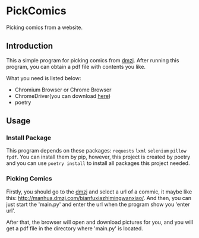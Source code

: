 # PickComics
Picking comics from a website.

## Introduction
This a simple program for picking comics from [dmzj](https://manhua.dmzj.com/). After running this program, you can obtain a pdf file with contents you like. 

What you need  is listed below:
- Chromium Browser or Chrome Browser 
- ChromeDriver(you can download [here](https://chromedriver.chromium.org/downloads))
- poetry

## Usage
### Install Package 
This program depends on these packages: `requests` `lxml` `selenium` `pillow` `fpdf`. You can install them by pip, however, this project is created by poetry and you can use `poetry install` to install all packages this project needed.

### Picking Comics
Firstly, you should go to the [dmzj](https://manhua.dmzj.com/) and select a url of a commic, it maybe like this: http://manhua.dmzj.com/bianfuxiazhimingwanxiao/. And then, you can just start the 'main.py' and enter the url when the program show you 'enter url'. 

After that, the browser will open and download pictures for you, and you will get a pdf file in the directory where 'main.py' is located.
